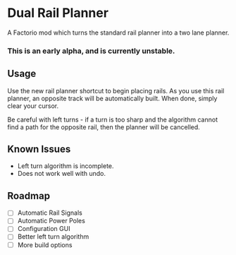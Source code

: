 # Dual Rail Planner
A Factorio mod which turns the standard rail planner into a two lane planner.

### This is an early alpha, and is currently unstable.

## Usage
Use the new rail planner shortcut to begin placing rails. As you use this rail
planner, an opposite track will be automatically built. When done, simply clear
your cursor.

Be careful with left turns - if a turn is too sharp and the algorithm cannot
find a path for the opposite rail, then the planner will be cancelled.

## Known Issues
- Left turn algorithm is incomplete.
- Does not work well with undo.

## Roadmap
- [ ] Automatic Rail Signals
- [ ] Automatic Power Poles
- [ ] Configuration GUI
- [ ] Better left turn algorithm
- [ ] More build options
